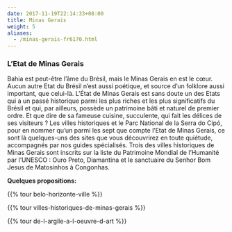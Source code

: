```yaml
---
date: 2017-11-19T22:14:33+08:00
title: Minas Gerais
weight: 5
aliases:
  - /minas-gerais-fr6170.html
---
```


### L’Etat de Minas Gerais
Bahia est peut-être l’âme du Brésil, mais le Minas Gerais en est le cœur. Aucun autre Etat du Brésil n’est aussi poétique, et source d’un folklore aussi important, que celui-là.
L'État de Minas Gerais est sans doute un des Etats qui a un passé historique parmi les plus riches et les plus significatifs du Brésil et qui, par ailleurs, possède un patrimoine bâti et naturel de premier ordre. Et que dire de sa fameuse cuisine, succulente, qui fait les délices de ses visiteurs ?
Les villes historiques et le Parc National de la Serra do Cipó, pour en nommer qu’un parmi les sept que compte l’Etat de Minas Gerais, ce sont là quelques-uns des sites que vous découvrirez en toute quiétude, accompagnés par nos guides spécialisés.
Trois des villes historiques de Minas Gerais sont inscrits sur la liste du Patrimoine Mondial de l’Humanité par l’UNESCO : Ouro Preto, Diamantina et le sanctuaire du Senhor Bom Jesus de Matosinhos à Congonhas.

**Quelques propositions:**

{{% tour belo-horizonte-ville %}}

{{% tour villes-historiques-de-minas-gerais %}}

{{% tour de-l-argile-a-l-oeuvre-d-art %}}
